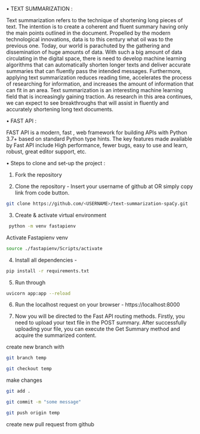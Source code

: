 •	TEXT SUMMARIZATION :

Text summarization refers to the technique of shortening long pieces of text. The intention is to create a coherent and fluent summary having only the main points outlined in the document.
Propelled by the modern technological innovations, data is to this century what oil was to the previous one. Today, our world is parachuted by the gathering and dissemination of huge amounts of data.
With such a big amount of data circulating in the digital space, there is need to develop machine learning algorithms that can automatically shorten longer texts and deliver accurate summaries that can fluently pass the intended messages.
Furthermore, applying text summarization reduces reading time, accelerates the process of researching for information, and increases the amount of information that can fit in an area.
Text summarization is an interesting machine learning field that is increasingly gaining traction. As research in this area continues, we can expect to see breakthroughs that will assist in fluently and accurately shortening long text documents.

•	FAST API :

FAST API is a modern, fast , web framework for building APIs with Python 3.7+ based on standard Python type hints.
The key features made available by Fast API include High performance, fewer bugs, easy to use and learn, robust, great editor support, etc.

•	Steps to clone and set-up the project :

 1) Fork the repository
 
 2) Clone the repository - 
Insert your username of github at <USERNAME> OR simply copy link from code button.
```bash
git clone https://github.com/<USERNAME>/text-summarization-spaCy.git
```
 
 3) Create & activate virtual environment
``` bash
 python -m venv fastapienv
 ```
  Activate Fastapienv venv 
 
 ```bash
 source ./fastapienv/Scripts/activate
 ```
 4) Install all dependencies - 
 ```bash 
 pip install -r requirements.txt
 ```
 
 5) Run through 
 ```bash
 uvicorn app:app --reload
 ```
 
 6) Run the localhost request on your browser - https://localhost:8000
 
 7) Now you will be directed to the Fast API routing methods. Firstly, you need to upload your text file in the POST summary. After successfully uploading your file, you can execute the Get Summary method and acquire the summarized content.


 create new branch with
```bash 
git branch temp
```

```bash 
git checkout temp
```

  make changes

```bash 
git add .
```

```bash 
git commit -m "some message"
```

```bash  
git push origin temp
```

  create new pull request from github
 


